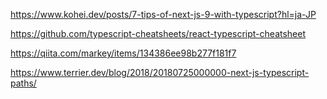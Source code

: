 https://www.kohei.dev/posts/7-tips-of-next-js-9-with-typescript?hl=ja-JP

https://github.com/typescript-cheatsheets/react-typescript-cheatsheet


https://qiita.com/markey/items/134386ee98b277f181f7

https://www.terrier.dev/blog/2018/20180725000000-next-js-typescript-paths/